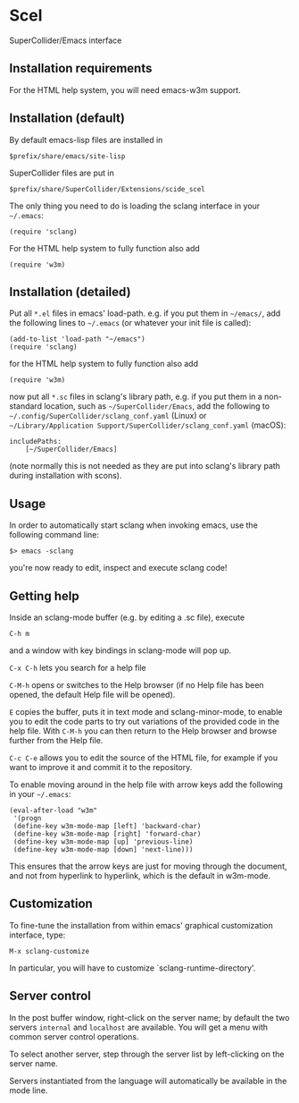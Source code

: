 Scel
====

SuperCollider/Emacs interface


Installation requirements
-------------------------

For the HTML help system, you will need emacs-w3m support.


Installation (default)
----------------------

By default emacs-lisp files are installed in

`$prefix/share/emacs/site-lisp`

SuperCollider files are put in

`$prefix/share/SuperCollider/Extensions/scide_scel`


The only thing you need to do is loading the sclang interface in your `~/.emacs`:

```
(require 'sclang)
```

For the HTML help system to fully function also add
```
(require 'w3m)
```


Installation (detailed)
-----------------------

Put all `*.el` files in emacs' load-path. e.g. if you put them in
`~/emacs/`, add the following lines to `~/.emacs` (or whatever your init
file is called):

```
(add-to-list 'load-path "~/emacs")
(require 'sclang)
```

for the HTML help system to fully function also add
```
(require 'w3m)
```

now put all `*.sc` files in sclang's library path, e.g. if you put them
in a non-standard location, such as `~/SuperCollider/Emacs`, add the
following to `~/.config/SuperCollider/sclang_conf.yaml` (Linux) or `~/Library/Application Support/SuperCollider/sclang_conf.yaml` (macOS):

```
includePaths:
    [~/SuperCollider/Emacs]
```

(note normally this is not needed as they are put into sclang's library
path during installation with scons).


Usage
-----

In order to automatically start sclang when invoking emacs, use the following command line:

```
$> emacs -sclang
```

you're now ready to edit, inspect and execute sclang code!


Getting help
------------

Inside an sclang-mode buffer (e.g. by editing a .sc file), execute

`C-h m`

and a window with key bindings in sclang-mode will pop up.

`C-x C-h` lets you search for a help file

`C-M-h` opens or switches to the Help browser (if no Help file has been opened, the default Help file will be opened).

`E` copies the buffer, puts it in text mode and sclang-minor-mode, to enable you to edit the code parts to try out variations of the provided code in the help file. With `C-M-h` you can then return to the Help browser and browse further from the Help file.

`C-c C-e` allows you to edit the source of the HTML file, for example if you want to improve it and commit it to the repository.

To enable moving around in the help file with arrow keys add the following
in your `~/.emacs`:

```
(eval-after-load "w3m"
 '(progn
 (define-key w3m-mode-map [left] 'backward-char)
 (define-key w3m-mode-map [right] 'forward-char)
 (define-key w3m-mode-map [up] 'previous-line)
 (define-key w3m-mode-map [down] 'next-line)))
```

This ensures that the arrow keys are just for moving through the document, and not from hyperlink to hyperlink, which is the default in w3m-mode.


Customization
-------------

To fine-tune the installation from within emacs' graphical customization interface, type:

`M-x sclang-customize`

In particular, you will have to customize `sclang-runtime-directory'.


Server control
--------------

In the post buffer window, right-click on the server name; by default the two servers `internal` and `localhost` are available. You will get a menu with common server control operations.

To select another server, step through the server list by left-clicking on the server name.

Servers instantiated from the language will automatically be available
in the mode line.
